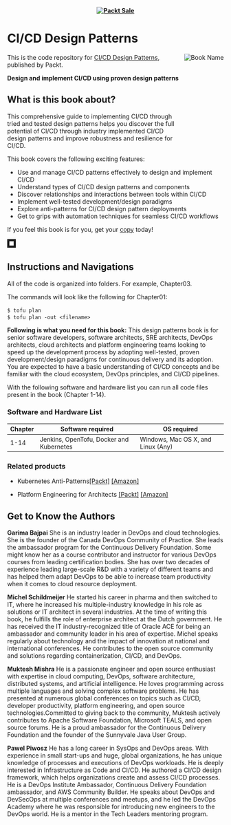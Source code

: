 
<b><p align='center'>[![Packt Sale](https://static.packt-cdn.com/assets/images/humble+bundle/cloud_infrastructure_and_devops_toolkit_packt_books_Social.png)](https://www.humblebundle.com/books/cloud-infrastructure-and-devops-toolkit-packt-books?hmb_source=&hmb_medium=product_tile&hmb_campaign=mosaic_section_1_layout_index_1_layout_type_threes_tile_index_1_c_cloudinfrastructureanddevopstoolkitpackt_bookbundle)</p></b> 

# CI/CD Design Patterns

<a href="https://www.packtpub.com/en-us/product/cicd-design-patterns-9781835889640"><img src="https://m.media-amazon.com/images/I/71dLkb10bXL._SY425_.jpg" alt="Book Name" height="256px" align="right"></a>

This is the code repository for [CI/CD Design Patterns](https://www.packtpub.com/en-us/product/cicd-design-patterns-9781835889640), published by Packt.

**Design and implement CI/CD using proven design patterns**

## What is this book about?
This comprehensive guide to implementing CI/CD through tried and tested design patterns helps you discover the full potential of CI/CD through industry implemented CI/CD design patterns and improve robustness and resilience for CI/CD.

This book covers the following exciting features: 
* Use and manage CI/CD patterns effectively to design and implement CI/CD
* Understand types of CI/CD design patterns and components
* Discover relationships and interactions between tools within CI/CD
* Implement well-tested development/design paradigms
* Explore anti-patterns for CI/CD design pattern deployments
* Get to grips with automation techniques for seamless CI/CD workflows

If you feel this book is for you, get your [copy](https://www.amazon.com/CI-CD-Design-Patterns-implement-ebook/dp/B0CY2KB7HY) today!

<a href="https://www.packtpub.com/?utm_source=github&utm_medium=banner&utm_campaign=GitHubBanner"><img src="https://raw.githubusercontent.com/PacktPublishing/GitHub/master/GitHub.png" alt="https://www.packtpub.com/" border="5" /></a>

## Instructions and Navigations
All of the code is organized into folders. For example, Chapter03.

The commands will look like the following for Chapter01:
```
$ tofu plan
$ tofu plan -out <filename>
```

**Following is what you need for this book:**
This design patterns book is for senior software developers, software architects, SRE architects, DevOps architects, cloud architects and platform engineering teams looking to speed up the development process by adopting well-tested, proven development/design paradigms for continuous delivery and its adoption. You are expected to have a basic understanding of CI/CD concepts and be familiar with the cloud ecosystem, DevOps principles, and CI/CD pipelines.

With the following software and hardware list you can run all code files present in the book (Chapter 1-14).

### Software and Hardware List

| Chapter  | Software required                         | OS required                        |
| -------- | ----------------------------------------- | -----------------------------------|
| 1-14     | Jenkins, OpenTofu, Docker and Kubernetes  | Windows, Mac OS X, and Linux (Any) |


### Related products <Other books you may enjoy>

* Kubernetes Anti-Patterns[[Packt]](https://www.packtpub.com/en-us/product/kubernetes-anti-patterns-9781835460689) [[Amazon]](https://www.amazon.com/Kubernetes-Anti-Patterns-Overcome-deployments-ecosystem/dp/1835460682)

* Platform Engineering for Architects [[Packt]](https://www.packtpub.com/en-us/product/platform-engineering-for-architects-9781836203582) [[Amazon]](https://www.amazon.com/Platform-Engineering-Architects-Crafting-platforms/dp/1836203594)

## Get to Know the Authors
**Garima Bajpai**
She is an industry leader in DevOps and cloud technologies. She is the founder of the Canada DevOps Community of Practice. She leads the ambassador program for the Continuous Delivery Foundation. Some might know her as a course contributor and instructor for various DevOps courses from leading certification bodies. She has over two decades of experience leading large-scale R&D with a variety of different teams and has helped them adapt DevOps to be able to increase team productivity when it comes to cloud resource deployment.

**Michel Schildmeijer**
He started his career in pharma and then switched to IT, where he increased his multiple-industry knowledge in his role as solutions or IT architect in several industries. At the time of writing this book, he fulfills the role of enterprise architect at the Dutch government. He has received the IT industry-recognized title of Oracle ACE for being an ambassador and community leader in his area of expertise. Michel speaks regularly about technology and the impact of innovation at national and international conferences. He contributes to the open source community and solutions regarding containerization, CI/CD, and DevOps.

**Muktesh Mishra**
He  is a passionate engineer and open source enthusiast with expertise in cloud computing, DevOps, software architecture, distributed systems, and artificial intelligence. He loves programming across multiple languages and solving complex software problems. He has presented at numerous global conferences on topics such as CI/CD, developer productivity, platform engineering, and open source technologies.Committed to giving back to the community, Muktesh actively contributes to Apache Software Foundation, Microsoft TEALS, and open source forums. He is a proud ambassador for the Continuous Delivery Foundation and the founder of the Sunnyvale Java User Group.

**Pawel Piwosz**
He has a long career in SysOps and DevOps areas. With experience in small start-ups and huge, global organizations, he has unique knowledge of processes and executions of DevOps workloads. He is deeply interested in Infrastructure as Code and CI/CD. He authored a CI/CD design framework, which helps organizations create and assess CI/CD processes. He is a DevOps Institute Ambassador, Continuous Delivery Foundation ambassador, and AWS Community Builder. He speaks about DevOps and DevSecOps at multiple conferences and meetups, and he led the DevOps Academy where he was responsible for introducing new engineers to the DevOps world. He is a mentor in the Tech Leaders mentoring program.

